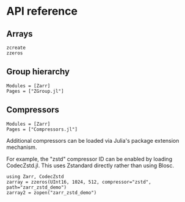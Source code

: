 # API reference

## Arrays

```@docs
zcreate
zzeros
```

## Group hierarchy

```@autodocs
Modules = [Zarr]
Pages = ["ZGroup.jl"]
```

## Compressors

```@autodocs
Modules = [Zarr]
Pages = ["Compressors.jl"]
```

Additional compressors can be loaded via Julia's package extension mechanism.

For example, the "zstd" compressor ID can be enabled by loading CodecZstd.jl.
This uses Zstandard directly rather than using Blosc.

```jldoctest
using Zarr, CodecZstd
zarray = zzeros(UInt16, 1024, 512, compressor="zstd", path="zarr_zstd_demo")
zarray2 = zopen("zarr_zstd_demo")
```
